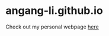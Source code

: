 # angang-li.github.io

Check out my personal webpage [here](https://angang-li.github.io/angang-li.github.io/)
